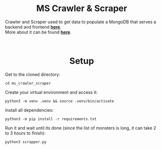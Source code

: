 <h1 align="center">
  MS Crawler & Scraper
</h1>

Crawler and Scraper used to get data to populate a MongoDB that serves a backend and frontend **[here](https://ms-db.up.railway.app/)**.
<br>
More about it can be found **[here](https://github.com/RodrigoFreitas-L/ms_database)**.

<br>

<h1 align="center">
  Setup
</h1>

Get to the cloned directory:
<pre><code>cd ms_crawler_scraper</code></pre>

Create your virtual environment and access it:
<pre><code>python3 -m venv .venv && source .venv/bin/activate</code></pre>

Install all dependencies:
<pre><code>python3 -m pip install -r requirements.txt</code></pre>

Run it and wait until its done (since the list of monsters is long, it can take 2 to 3 hours to finish):
<pre><code>python3 scrapper.py</code></pre>
